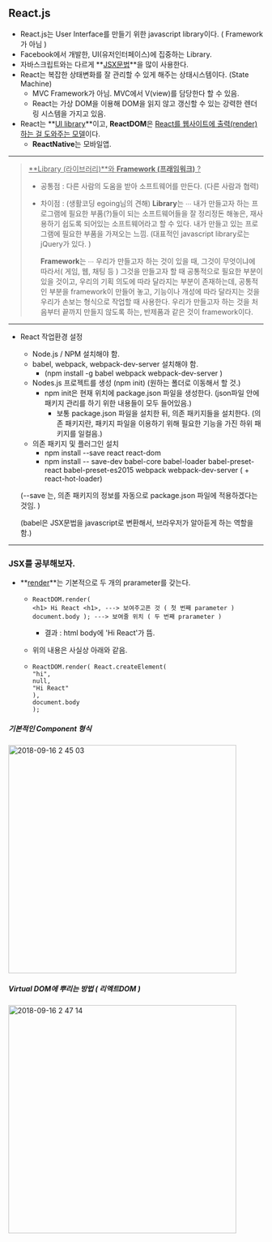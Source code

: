 ## React.js

* React.js는 User Interface를 만들기 위한 javascript library이다. ( Framework가 아님 )
* Facebook에서 개발한, UI(유저인터페이스)에 집중하는 Library.
* 자바스크립트와는 다르게 **<u>JSX문법</u>**을 많이 사용한다.
* React는 복잡한 상태변화를 잘 관리할 수 있게 해주는 상태시스템이다. (State Machine)
  * MVC Framework가 아님. MVC에서 V(view)를 담당한다 할 수 있음.
  * React는 가상 DOM을 이용해 DOM을 읽지 않고 갱신할 수 있는 강력한 렌더링 시스템을 가지고 있음.
* React는 **<u>UI library</u>**이고, **ReactDOM**은 <u>React를 웹사이트에 출력(render)하는 걸 도와주는 모델</u>이다. 
  - **ReactNative**는 모바일앱.

---



> <u>**Library (라이브러리)**와 **Framework (프래임워크)** ?</u>
>
> * 공통점 : 다른 사람의 도움을 받아 소프트웨어를 만든다. (다른 사람과 협력)
>
> * 차이점 : (생활코딩 egoing님의 견해) 
>   **Library**는 ∙∙∙ 내가 만들고자 하는 프로그램에 필요한 부품(?)들이 되는 소프트웨어들을 잘 정리정돈 해놓은, 재사용하기 쉽도록 되어있는 소프트웨어라고 할 수 있다. 내가 만들고 있는 프로그램에 필요한 부품을 가져오는 느낌. 
>   (대표적인 javascript library로는 jQuery가 있다. )
>
>   **Framework**는 ∙∙∙ 우리가 만들고자 하는 것이 있을 때, 그것이 무엇이냐에 따라서( 게임, 웹, 채팅 등 ) 그것을 만들고자 할 때 공통적으로 필요한 부분이 있을 것이고, 우리의 기획 의도에 따라 달라지는 부분이 존재하는데, 공통적인 부분을 framework이 만들어 놓고, 기능이나 개성에 따라 달라지는 것을 우리가 손보는 형식으로 작업할 때 사용한다. 우리가 만들고자 하는 것을 처음부터 끝까지 만들지 않도록 하는, 반제품과 같은 것이 framework이다. 

---

* React 작업환경 설정

  *  Node.js / NPM 설치해야 함.
  * babel, webpack, webpack-dev-server 설치해야 함.
    * (npm install -g babel webpack webpack-dev-server )
  * Nodes.js 프로젝트를 생성 (npm init) (원하는 폴더로 이동해서 할 것.)
    * npm init은 현재 위치에 package.json 파일을 생성한다. (json파일 안에 패키지 관리를 하기 위한 내용들이 모두 들어있음.)
      * 보통 package.json 파일을 설치한 뒤, 의존 패키지들을 설치한다. 
        (의존 패키지란, 패키지 파일을 이용하기 위해 필요한 기능을 가진 하위 패키지를 일컬음.)
  * 의존 패키지 및 플러그인 설치
    * npm install --save react react-dom
    * npm install -- save-dev babel-core babel-loader babel-preset-react babel-preset-es2015 webpack webpack-dev-server
      ( + react-hot-loader)

  (--save 는, 의존 패키지의 정보를 자동으로 package.json 파일에 적용하겠다는 것임. )

  (babel은 JSX문법을 javascript로 변환해서, 브라우저가 알아듣게 하는 역할을 함.)

---

### JSX를 공부해보자.

* **<u>render</u>**는 기본적으로 두 개의 prarameter를 갖는다.

  * ```react
    ReactDOM.render( 
    <h1> Hi React <h1>, ---> 보여주고픈 것 ( 첫 번째 parameter )
    document.body ); ---> 보여줄 위치 ( 두 번째 prarameter )
    ```

    * 결과 : html body에 'Hi React'가 뜸.

  * 위의 내용은 사실상 아래와 같음.

  * ```react
    ReactDOM.render( React.createElement(
    "hi",
    null,
    "Hi React"
    ),
    document.body
    );
    ```

##### 기본적인 Component 형식

<img width="450" alt="2018-09-16 2 45 03" src="https://user-images.githubusercontent.com/39458555/45593328-270f3400-b9bf-11e8-9f2e-125d759a61ee.png">

##### Virtual DOM에 뿌리는 방법 ( 리엑트DOM )

<img width="450" alt="2018-09-16 2 47 14" src="https://user-images.githubusercontent.com/39458555/45593339-6ccbfc80-b9bf-11e8-9002-bafcc01ac731.png">

